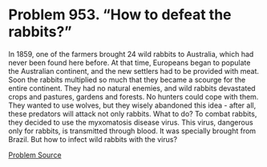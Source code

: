 # Problem 953. “How to defeat the rabbits?”

In 1859, one of the farmers brought 24 wild rabbits to Australia, which had never been found here before. At that time, Europeans began to populate the Australian continent, and the new settlers had to be provided with meat. Soon the rabbits multiplied so much that they became a scourge for the entire continent. They had no natural enemies, and wild rabbits devastated crops and pastures, gardens and forests. No hunters could cope with them. They wanted to use wolves, but they wisely abandoned this idea - after all, these predators will attack not only rabbits. What to do? To combat rabbits, they decided to use the myxomatosis disease virus. This virus, dangerous only for rabbits, is transmitted through blood. It was specially brought from Brazil. But how to infect wild rabbits with the virus?

[Problem Source](https://www.trizland.ru/tasks/1838/)